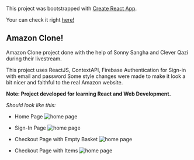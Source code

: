 This project was bootstrapped with [Create React App](https://github.com/facebook/create-react-app).

Your can check it right [here!](https://clone-7a5ff.web.app)

## Amazon Clone!

Amazon Clone project done with the help of Sonny Sangha and Clever Qazi during their livestream.

This project uses ReactJS, ContextAPI, Firebase Authentication for Sign-in with email and password
Some style changes were made to make it look a bit nicer and faithful to the real Amazon website.

**Note: Project developed for learning React and Web Development.**

_Should look like this:_

- Home Page
  ![home page](https://i.imgur.com/Y1hzToB.png)

- Sign-In Page
  ![home page](https://i.imgur.com/45QuIqc.png)

- Checkout Page with Empty Basket
  ![home page](https://i.imgur.com/wOUlAof.png)

- Checkout Page with Items
  ![home page](https://i.imgur.com/sB0X2gG.png)
